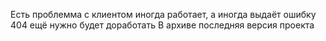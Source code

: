 Есть проблемма с клиентом иногда работает, а иногда выдаёт ошибку 404 ещё нужно будет доработать 
В архиве последняя версия проекта
